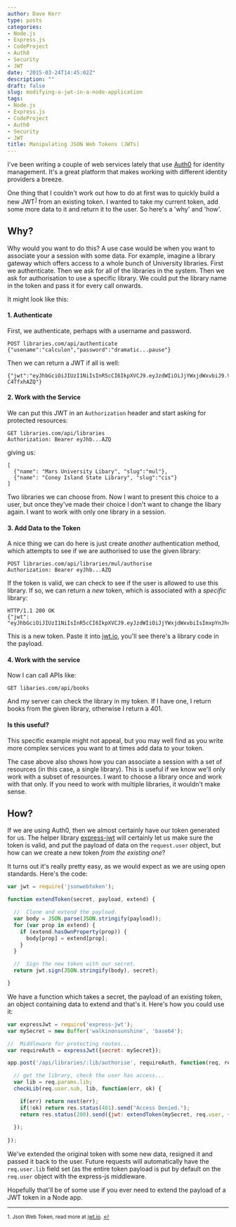 ```yaml
---
author: Dave Kerr
type: posts
categories:
- Node.js
- Express.js
- CodeProject
- Auth0
- Security
- JWT
date: "2015-03-24T14:45:02Z"
description: ""
draft: false
slug: modifying-a-jwt-in-a-node-application
tags:
- Node.js
- Express.js
- CodeProject
- Auth0
- Security
- JWT
title: Manipulating JSON Web Tokens (JWTs)
---
```



I've been writing a couple of web services lately that use [Auth0](https://auth0.com/)  for identity management. It's a great platform that makes working with different identity providers a breeze.

One thing that I couldn't work out how to do at first was to quickly build a new JWT<sup><a href="#fn1" id="ref1">1</a></sup> from an existing token. I wanted to take my current token, add some more data to it and return it to the user. So here's a 'why' and 'how'.

## Why?

Why would you want to do this? A use case would be when you want to associate your a session with some data. For example, imagine a library gateway which offers access to a whole bunch of University libraries. First we authenticate. Then we ask for all of the libraries in the system. Then we ask for authorisation to use a specific library. We could put the library name in the token and pass it for every call onwards.

It might look like this:

#### 1. Authenticate

First, we authenticate, perhaps with a username and password.

```
POST libraries.com/api/authenticate
{"usename":"calculon","password":"dramatic...pause"}
```

Then we can return a JWT if all is well:

```
{"jwt":"eyJhbGciOiJIUzI1NiIsInR5cCI6IkpXVCJ9.eyJzdWIiOiJjYWxjdWxvbiJ9.VWkAafAMCxazY7uBlPTJoQwCBdUIy3T1d-C4TfxhAZQ"}
```

#### 2. Work with the Service 

We can put this JWT in an `Authorization` header and start asking for protected resources:

```
GET libraries.com/api/libraries
Authorization: Bearer eyJhb...AZQ
```

giving us:

```
[
  {"name": "Mars University Libary", "slug":"mul"},
  {"name": "Coney Island State Library", "slug":"cis"}
]
```

Two libraries we can choose from. Now I want to present this choice to a user, but once they've made their choice I don't want to change the libary again. I want to work with only one library in a session.

#### 3. Add Data to the Token

A nice thing we can do here is just create *another* authentication method, which attempts to see if we are authorised to use the given library:

```
POST libraries.com/api/libraries/mul/authorise
Authorization: Bearer eyJhb...AZQ
```
If the token is valid, we can check to see if the user is allowed to use this library. If so, we can return a *new* token, which is associated with a *specific* library:

```
HTTP/1.1 200 OK
{"jwt": "eyJhbGciOiJIUzI1NiIsInR5cCI6IkpXVCJ9.eyJzdWIiOiJjYWxjdWxvbiIsImxpYnJhcnkiOiJtdWwifQ.NM2pqRMkIp65u9unZnGIoyxK6v2A18730lPwSMrK93Q"}
```

This is a new token. Paste it into [jwt.io](https://jwt.io), you'll see there's a library code in the payload.

#### 4. Work with the service

Now I can call APIs like:

```
GET libaries.com/api/books
```

And my server can check the library in my token. If I have one, I return books from the given library, otherwise I return a 401.

#### Is this useful?

This specific example might not appeal, but you may well find as you write more complex services you want to at times add data to your token.

The case above also shows how you can associate a session with a set of resources (in this case, a single library). This is useful if we know we'll only work with a subset of resources. I want to choose a library once and work with that only. If you need to work with multiple libraries, it wouldn't make sense.

## How?

If we are using Auth0, then we almost certainly have our token generated for us. The helper library [express-jwt](https://github.com/auth0/express-jwt) will certainly let us make sure the token is valid, and put the payload of data on the `request.user` object, but how can we create a new token *from the existing one*?

It turns out it's really pretty easy, as we would expect as we are using open standards. Here's the code:

```js
var jwt = require('jsonwebtoken');

function extendToken(secret, payload, extend) {

  //  Clone and extend the payload.
  var body = JSON.parse(JSON.stringify(payload));
  for (var prop in extend) {
    if (extend.hasOwnProperty(prop)) {
      body[prop] = extend[prop];
    }
  }

  //  Sign the new token with our secret.
  return jwt.sign(JSON.stringify(body), secret);

}
```

We have a function which takes a secret, the payload of an existing token, an object containing data to extend and that's it. Here's how you could use it:

```js
var expressJwt = require('express-jwt');
var mySecret = new Buffer('walkinonsunshine', 'base64');

//  Middleware for protecting routes...
var requireAuth = expressJwt({secret: mySecret});

app.post('/api/libraries/:lib/authorise', requireAuth, function(req, res, next) {

  // get the library, check the user has access...
  var lib = req.params.lib;
  checkLib(req.user.sub, lib, function(err, ok) {

    if(err) return next(err);
    if(!ok) return res.status(401).send("Access Denied."); 
    return res.status(200).send({jwt: extendToken(mySecret, req.user, {library: lib})});
    
  });
  
});
```

We've extended the original token with some new data, resigned it and passed it back to the user. Future requests will automatically have the `req.user.lib` field set (as the entire token payload is put by default on the `req.user` object with the express-js middleware.

Hopefully that'll be of some use if you ever need to extend the payload of a JWT token in a Node app.

-----------------

<sup id="fn1">1. Json Web Token, read more at [jwt.io](http://jwt.io/). <a href="#ref1">↩</a></sup>

